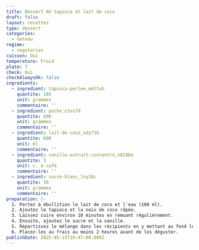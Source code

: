 ```yaml
---
title: Dessert AU tapioca et lait de coco
draft: false
layout: recettes
type: dessert
categories:
  - Gateau
regime:
  - vegetarien
cuisson: Oui
temperature: Froid
plate: 7
check: Oui
checkAlwaysOk: false
ingredients:
  - ingredient: tapioca-perlee_mkttuh
    quantite: 105
    unit: grammes
    commentaire: ''
  - ingredient: peche_n1vs7d
    quantite: 600
    unit: grammes
    commentaire: ''
  - ingredient: lait-de-coco_xdy736
    quantite: 600
    unit: ml
    commentaire: ''
  - ingredient: vanille-extrait-concentre_n818be
    quantite: 3
    unit: c. à café
    commentaire: ''
  - ingredient: sucre-blanc_lny16c
    quantite: 30
    unit: grammes
    commentaire: ''
preparation: |-
  1. Portez à ébullition le lait de coco et l'eau (100 ml).
  2. Ajoutez le tapioca et la noix de coco râpée.
  3. Laissez cuire environ 10 minutes en remuant régulièrement.
  4. Ensuite, ajoutez le sucre et la vanille.
  5. Répartissez le mélange dans les récipients en y mettant au fond les fruits.
  6. Placez-les au frais au moins 2 heures avant de les déguster.
publishDate: 2025-05-15T16:47:00.000Z
---
```


